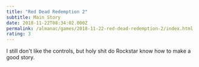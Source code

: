 ```yaml
---
title: "Red Dead Redemption 2"
subtitle: Main Story
date: 2018-11-22T08:34:02.000Z
permalink: /almanac/games/2018-11-22-red-dead-redemption-2/index.html
rating: 3
---
```


I still don't like the controls, but holy shit do Rockstar know how to make a good story.